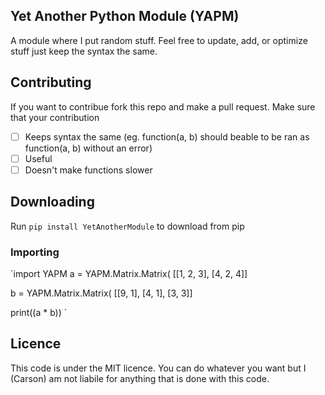 ## Yet Another Python Module (YAPM)
A module where I put random stuff. Feel free to update, add, or optimize stuff just keep the syntax the same.

## Contributing
If you want to contribue fork this repo and make a pull request.
Make sure that your contribution

 - [ ] Keeps syntax the same (eg. function(a, b) should beable to be ran as function(a, b) without an error)
 - [ ] Useful
 - [ ] Doesn't make functions slower

## Downloading

Run `pip install YetAnotherModule` to download from pip

### Importing
`import YAPM
a = YAPM.Matrix.Matrix(
  [[1, 2, 3],
   [4, 2, 4]]

b = YAPM.Matrix.Matrix(
  [[9, 1],
   [4, 1],
   [3, 3]]

print((a * b))
`

## Licence
This code is under the MIT licence. You can do whatever you want but I (Carson) am not liabile for anything that is done with this code.
